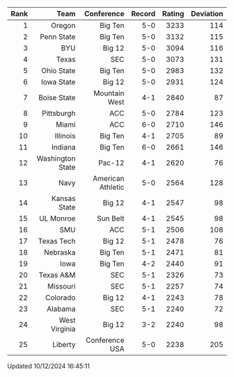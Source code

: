 | Rank  | Team                 | Conference           | Record   | Rating | Deviation |
| ---:  | ---:                 | ---:                 | ---:     | ---:   | ---:      |
| 1     | Oregon               | Big Ten              | 5-0      | 3233   | 114       |
| 2     | Penn State           | Big Ten              | 5-0      | 3132   | 115       |
| 3     | BYU                  | Big 12               | 5-0      | 3094   | 116       |
| 4     | Texas                | SEC                  | 5-0      | 3073   | 131       |
| 5     | Ohio State           | Big Ten              | 5-0      | 2983   | 132       |
| 6     | Iowa State           | Big 12               | 5-0      | 2931   | 124       |
| 7     | Boise State          | Mountain West        | 4-1      | 2840   | 87        |
| 8     | Pittsburgh           | ACC                  | 5-0      | 2784   | 123       |
| 9     | Miami                | ACC                  | 6-0      | 2710   | 146       |
| 10    | Illinois             | Big Ten              | 4-1      | 2705   | 89        |
| 11    | Indiana              | Big Ten              | 6-0      | 2661   | 146       |
| 12    | Washington State     | Pac-12               | 4-1      | 2620   | 76        |
| 13    | Navy                 | American Athletic    | 5-0      | 2564   | 128       |
| 14    | Kansas State         | Big 12               | 4-1      | 2547   | 98        |
| 15    | UL Monroe            | Sun Belt             | 4-1      | 2545   | 98        |
| 16    | SMU                  | ACC                  | 5-1      | 2506   | 108       |
| 17    | Texas Tech           | Big 12               | 5-1      | 2478   | 76        |
| 18    | Nebraska             | Big Ten              | 5-1      | 2471   | 81        |
| 19    | Iowa                 | Big Ten              | 4-2      | 2440   | 91        |
| 20    | Texas A&M            | SEC                  | 5-1      | 2326   | 73        |
| 21    | Missouri             | SEC                  | 5-1      | 2257   | 74        |
| 22    | Colorado             | Big 12               | 4-1      | 2243   | 78        |
| 23    | Alabama              | SEC                  | 5-1      | 2240   | 72        |
| 24    | West Virginia        | Big 12               | 3-2      | 2240   | 98        |
| 25    | Liberty              | Conference USA       | 5-0      | 2238   | 205       |

Updated 10/12/2024 16:45:11
